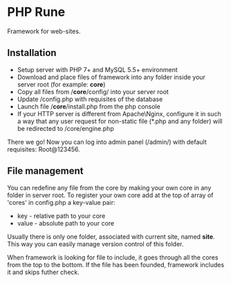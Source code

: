 # PHP Rune
Framework for web-sites.

## Installation
* Setup server with PHP 7+ and MySQL 5.5+ environment
* Download and place files of framework into any folder inside your server root (for example: **core**)
* Copy all files from /**core**/config/ into your server root
* Update /config.php with requisites of the database
* Launch file /**core**/install.php from the php console
* If your HTTP server is different from Apache\Nginx, configure it in such a way that any user request for non-static file (\*.php and any folder) will be redirected to /core/engine.php

There we go! Now you can log into admin panel (/admin/) with default requisites: Root@123456.

## File management

You can redefine any file from the core by making your own core in any folder in server root. To register your own core add at the top of array of 'cores' in config.php a key-value pair:
* key - relative path to your core
* value - absolute path to your core

Usually there is only one folder, associated with current site, named **site**. This way you can easily manage version control of this folder. 

When framework is looking for file to include, it goes through all the cores from the top to the bottom. If the file has been founded, framework includes it and skips futher check.